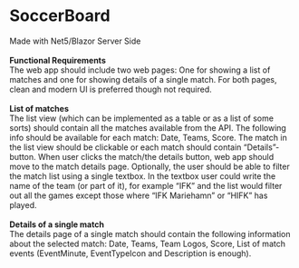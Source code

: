 # SoccerBoard

Made with Net5/Blazor Server Side
<br>
<br>
<b>Functional Requirements</b>
<br>
The web app should include two web pages: One for showing a list of matches and one for showing details
of a single match. For both pages, clean and modern UI is preferred though not required.
<br>
<br>
<b>List of matches</b>
<br>
The list view (which can be implemented as a table or as a list of some sorts) should contain all the matches
available from the API. The following info should be available for each match: Date, Teams, Score.
The match in the list view should be clickable or each match should contain “Details”-button. When user
clicks the match/the details button, web app should move to the match details page.
Optionally, the user should be able to filter the match list using a single textbox. In the textbox user could
write the name of the team (or part of it), for example “IFK” and the list would filter out all the games
except those where “IFK Mariehamn” or “HIFK” has played.
<br>
<br>
<b>Details of a single match</b>
<br>
The details page of a single match should contain the following information about the selected match:
Date, Teams, Team Logos, Score, List of match events (EventMinute, EventTypeIcon and Description is
enough). 

